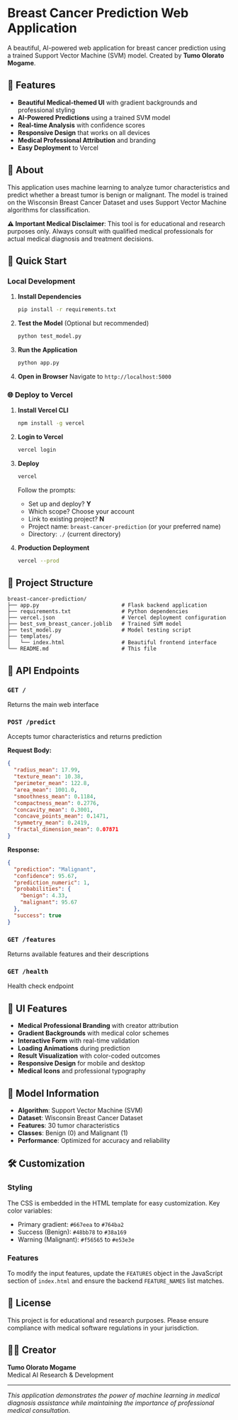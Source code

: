 # Breast Cancer Prediction Web Application

A beautiful, AI-powered web application for breast cancer prediction using a trained Support Vector Machine (SVM) model. Created by **Tumo Olorato Mogame**.

## 🌟 Features

- **Beautiful Medical-themed UI** with gradient backgrounds and professional styling
- **AI-Powered Predictions** using a trained SVM model
- **Real-time Analysis** with confidence scores
- **Responsive Design** that works on all devices
- **Medical Professional Attribution** and branding
- **Easy Deployment** to Vercel

## 🏥 About

This application uses machine learning to analyze tumor characteristics and predict whether a breast tumor is benign or malignant. The model is trained on the Wisconsin Breast Cancer Dataset and uses Support Vector Machine algorithms for classification.

**⚠️ Important Medical Disclaimer**: This tool is for educational and research purposes only. Always consult with qualified medical professionals for actual medical diagnosis and treatment decisions.

## 🚀 Quick Start

### Local Development

1. **Install Dependencies**
   ```bash
   pip install -r requirements.txt
   ```

2. **Test the Model** (Optional but recommended)
   ```bash
   python test_model.py
   ```

3. **Run the Application**
   ```bash
   python app.py
   ```

4. **Open in Browser**
   Navigate to `http://localhost:5000`

### 🌐 Deploy to Vercel

1. **Install Vercel CLI**
   ```bash
   npm install -g vercel
   ```

2. **Login to Vercel**
   ```bash
   vercel login
   ```

3. **Deploy**
   ```bash
   vercel
   ```

   Follow the prompts:
   - Set up and deploy? **Y**
   - Which scope? Choose your account
   - Link to existing project? **N**
   - Project name: `breast-cancer-prediction` (or your preferred name)
   - Directory: `./` (current directory)

4. **Production Deployment**
   ```bash
   vercel --prod
   ```

## 📁 Project Structure

```
breast-cancer-prediction/
├── app.py                          # Flask backend application
├── requirements.txt                # Python dependencies
├── vercel.json                     # Vercel deployment configuration
├── best_svm_breast_cancer.joblib   # Trained SVM model
├── test_model.py                   # Model testing script
├── templates/
│   └── index.html                  # Beautiful frontend interface
└── README.md                       # This file
```

## 🔧 API Endpoints

### `GET /`
Returns the main web interface

### `POST /predict`
Accepts tumor characteristics and returns prediction

**Request Body:**
```json
{
  "radius_mean": 17.99,
  "texture_mean": 10.38,
  "perimeter_mean": 122.8,
  "area_mean": 1001.0,
  "smoothness_mean": 0.1184,
  "compactness_mean": 0.2776,
  "concavity_mean": 0.3001,
  "concave_points_mean": 0.1471,
  "symmetry_mean": 0.2419,
  "fractal_dimension_mean": 0.07871
}
```

**Response:**
```json
{
  "prediction": "Malignant",
  "confidence": 95.67,
  "prediction_numeric": 1,
  "probabilities": {
    "benign": 4.33,
    "malignant": 95.67
  },
  "success": true
}
```

### `GET /features`
Returns available features and their descriptions

### `GET /health`
Health check endpoint

## 🎨 UI Features

- **Medical Professional Branding** with creator attribution
- **Gradient Backgrounds** with medical color schemes
- **Interactive Form** with real-time validation
- **Loading Animations** during prediction
- **Result Visualization** with color-coded outcomes
- **Responsive Design** for mobile and desktop
- **Medical Icons** and professional typography

## 🧪 Model Information

- **Algorithm**: Support Vector Machine (SVM)
- **Dataset**: Wisconsin Breast Cancer Dataset
- **Features**: 30 tumor characteristics
- **Classes**: Benign (0) and Malignant (1)
- **Performance**: Optimized for accuracy and reliability

## 🛠️ Customization

### Styling
The CSS is embedded in the HTML template for easy customization. Key color variables:
- Primary gradient: `#667eea` to `#764ba2`
- Success (Benign): `#48bb78` to `#38a169`
- Warning (Malignant): `#f56565` to `#e53e3e`

### Features
To modify the input features, update the `FEATURES` object in the JavaScript section of `index.html` and ensure the backend `FEATURE_NAMES` list matches.

## 📝 License

This project is for educational and research purposes. Please ensure compliance with medical software regulations in your jurisdiction.

## 👨‍💻 Creator

**Tumo Olorato Mogame**  
Medical AI Research & Development

---

*This application demonstrates the power of machine learning in medical diagnosis assistance while maintaining the importance of professional medical consultation.*
